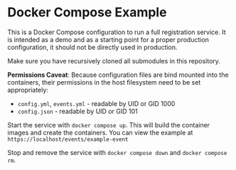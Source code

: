 # Docker Compose Example

This is a Docker Compose configuration to run a full registration service. It is
intended as a demo and as a starting point for a proper production configuration, it
should not be directly used in production.

Make sure you have recursively cloned all submodules in this repository.

**Permissions Caveat**: Because configuration files are bind mounted into the
containers, their permissions in the host filesystem need to be set appropriately:

- `config.yml`, `events.yml` - readable by UID or GID 1000
- `config.json` - readable by UID or GID 101

Start the service with `docker compose up`. This will build the container images and
create the containers. You can view the example at
`https://localhost/events/example-event`

Stop and remove the service with `docker compose down` and `docker compose rm`.
